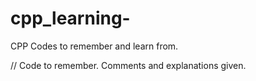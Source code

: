 # cpp_learning-
CPP Codes to remember and learn from. 

// Code to remember. Comments and explanations given. 

